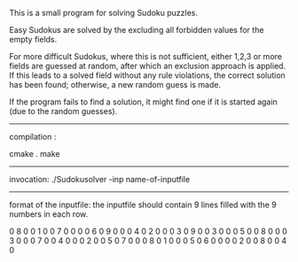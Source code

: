 
This is a small program for solving Sudoku puzzles.

Easy Sudokus are solved by the excluding all forbidden values for 
the empty fields. 

For more difficult Sudokus, where this is not sufficient, 
either 1,2,3 or more fields are guessed at random, after which
an exclusion approach is applied. If this leads to a solved
field without any rule violations, the correct solution
has been found; otherwise, a new random guess is made. 

If the program fails to find a solution, it might find one if
it is started again (due to the random guesses).

------------------------------------------------------------------

compilation :

cmake .
make

------------------------------------------------------------------

invocation:
./Sudokusolver -inp name-of-inputfile

------------------------------------------------------------------

format of the inputfile:
the inputfile should contain 9 lines filled with the 9 numbers in 
each row.


  0 8 0  0 1 0  0 7 0
  0 0 0  6 0 9  0 0 0
  4 0 2  0 0 0  3 0 9
  0 0 3  0 0 0  5 0 0
  8 0 0  0 3 0  0 0 7
  0 0 4  0 0 0  2 0 0
  5 0 7  0 0 0  8 0 1
  0 0 0  5 0 6  0 0 0
  0 2 0  0 8 0  0 4 0
